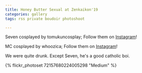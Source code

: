 ```yaml
---
title: Honey Butter Sexual at Zenkaikon'19
categories: gallery
tags: rss private boudoir photoshoot

---
```


Seven cosplayed by tomukuncosplay; Follow them on [Instagram](https://www.instagram.com/tomukuncosplay)!

MC cosplayed by whoozica; Follow them on [Instagram](https://www.instagram.com/whoozica)!

We were quite drunk. Except Seven, he's a good catholic boi.

{% flickr_photoset 72157680224005298 "Medium" %}
